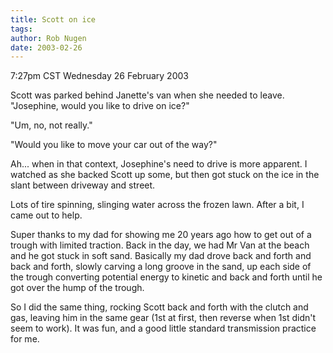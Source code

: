 ```yaml
---
title: Scott on ice
tags: 
author: Rob Nugen
date: 2003-02-26
---
```


<p class=date>7:27pm CST Wednesday 26 February 2003</p>

<p>Scott was parked behind Janette's van when she needed to leave.
"Josephine, would you like to drive on ice?"</p>

<p>"Um, no, not really."</p>

<p>"Would you like to move your car out of the way?"</p>

<p>Ah... when in that context, Josephine's need to drive is more
apparent.  I watched as she backed Scott up some, but then got stuck
on the ice in the slant between driveway and street.</p>

<p>Lots of tire spinning, slinging water across the frozen lawn.
After a bit, I came out to help.</p>

<p>Super thanks to my dad for showing me 20 years ago how to get out
of a trough with limited traction.  Back in the day, we had Mr Van at
the beach and he got stuck in soft sand.  Basically my dad drove back
and forth and back and forth, slowly carving a long groove in the
sand, up each side of the trough converting potential energy to
kinetic and back and forth until he got over the hump of the
trough.</p>

<p>So I did the same thing, rocking Scott back and forth with the
clutch and gas, leaving him in the same gear (1st at first, then
reverse when 1st didn't seem to work).  It was fun, and a good little
standard transmission practice for me.</p>
